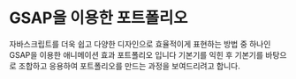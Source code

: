 # GSAP을 이용한 포트폴리오

자바스크립트를 더욱 쉽고 다양한 디자인으로 효율적이게 표현하는 방법 중 하나인 GSAP을 이용한
애니메이션 효과 포트폴리오 입니다 
기본기를 익힌 후 기본기를 바탕으로 조합하고 응용하여 포트폴리오를 만드는 과정을 보여드리려고 합니다.